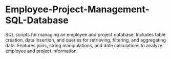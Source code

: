 # Employee-Project-Management-SQL-Database
SQL scripts for managing an employee and project database. Includes table creation, data insertion, and queries for retrieving, filtering, and aggregating data. Features joins, string manipulations, and date calculations to analyze employee and project information.
